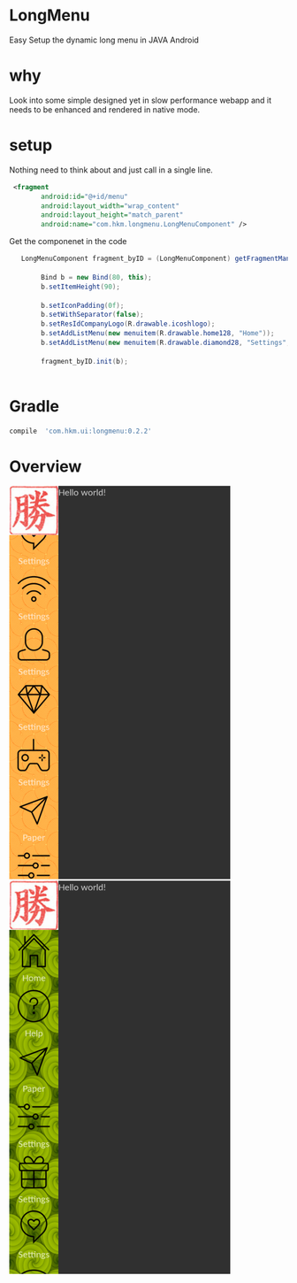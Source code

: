 # LongMenu
Easy Setup the dynamic long menu in JAVA Android

why
==========
Look into some simple designed yet in slow performance webapp and it needs to be enhanced and rendered in native mode. 



setup
==========
Nothing need to think about and just call in a single line.

```xml
 <fragment
        android:id="@+id/menu"
        android:layout_width="wrap_content"
        android:layout_height="match_parent"
        android:name="com.hkm.longmenu.LongMenuComponent" />

```
Get the componenet in the code
```java
   LongMenuComponent fragment_byID = (LongMenuComponent) getFragmentManager().findFragmentById(R.id.menu);

        Bind b = new Bind(80, this);
        b.setItemHeight(90);
  
        b.setIconPadding(0f);
        b.setWithSeparator(false);
        b.setResIdCompanyLogo(R.drawable.icoshlogo);
        b.setAddListMenu(new menuitem(R.drawable.home128, "Home"));
        b.setAddListMenu(new menuitem(R.drawable.diamond28, "Settings", MenuDishes.class));

        fragment_byID.init(b);
        
 ```
 
Gradle
===================
```gradle
compile  'com.hkm.ui:longmenu:0.2.2'
```
Overview
===================
![image](screen/device-2015-04-11-175843.png)![image](screen/device-2015-04-11-180023.png)
